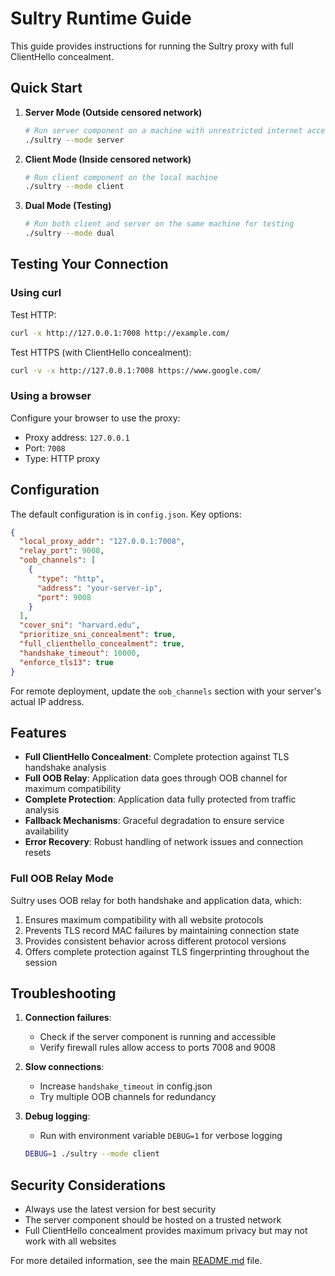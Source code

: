 # Sultry Runtime Guide

This guide provides instructions for running the Sultry proxy with full ClientHello concealment.

## Quick Start

1. **Server Mode (Outside censored network)**
   ```bash
   # Run server component on a machine with unrestricted internet access
   ./sultry --mode server
   ```

2. **Client Mode (Inside censored network)**
   ```bash
   # Run client component on the local machine
   ./sultry --mode client
   ```

3. **Dual Mode (Testing)**
   ```bash
   # Run both client and server on the same machine for testing
   ./sultry --mode dual
   ```

## Testing Your Connection

### Using curl

Test HTTP:
```bash
curl -x http://127.0.0.1:7008 http://example.com/
```

Test HTTPS (with ClientHello concealment):
```bash
curl -v -x http://127.0.0.1:7008 https://www.google.com/
```

### Using a browser

Configure your browser to use the proxy:
- Proxy address: `127.0.0.1`
- Port: `7008`
- Type: HTTP proxy

## Configuration

The default configuration is in `config.json`. Key options:

```json
{
  "local_proxy_addr": "127.0.0.1:7008",
  "relay_port": 9008,
  "oob_channels": [
    {
      "type": "http",
      "address": "your-server-ip", 
      "port": 9008
    }
  ],
  "cover_sni": "harvard.edu",
  "prioritize_sni_concealment": true,
  "full_clienthello_concealment": true,
  "handshake_timeout": 10000,
  "enforce_tls13": true
}
```

For remote deployment, update the `oob_channels` section with your server's actual IP address.

## Features

- **Full ClientHello Concealment**: Complete protection against TLS handshake analysis
- **Full OOB Relay**: Application data goes through OOB channel for maximum compatibility
- **Complete Protection**: Application data fully protected from traffic analysis
- **Fallback Mechanisms**: Graceful degradation to ensure service availability
- **Error Recovery**: Robust handling of network issues and connection resets

### Full OOB Relay Mode

Sultry uses OOB relay for both handshake and application data, which:
1. Ensures maximum compatibility with all website protocols
2. Prevents TLS record MAC failures by maintaining connection state
3. Provides consistent behavior across different protocol versions
4. Offers complete protection against TLS fingerprinting throughout the session

## Troubleshooting

1. **Connection failures**: 
   - Check if the server component is running and accessible
   - Verify firewall rules allow access to ports 7008 and 9008

2. **Slow connections**:
   - Increase `handshake_timeout` in config.json
   - Try multiple OOB channels for redundancy

3. **Debug logging**:
   - Run with environment variable `DEBUG=1` for verbose logging
   ```bash
   DEBUG=1 ./sultry --mode client
   ```

## Security Considerations

- Always use the latest version for best security
- The server component should be hosted on a trusted network
- Full ClientHello concealment provides maximum privacy but may not work with all websites

For more detailed information, see the main [README.md](README.md) file.